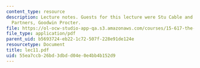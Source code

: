 ```yaml
---
content_type: resource
description: Lecture notes. Guests for this lecture were Stu Cable and Jim Matarese,
  Partners, Goodwin Procter.
file: https://ol-ocw-studio-app-qa.s3.amazonaws.com/courses/15-617-the-law-of-corporate-finance-and-financial-markets-spring-2004/55ea7ccb26bd3dbdd04e0e4bb4b152d9_lec11.pdf
file_type: application/pdf
parent_uid: b5693724-eb22-1c72-507f-228e91de124e
resourcetype: Document
title: lec11.pdf
uid: 55ea7ccb-26bd-3dbd-d04e-0e4bb4b152d9
---
```

